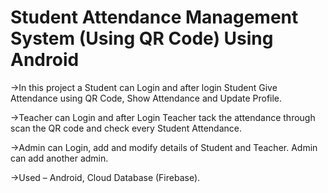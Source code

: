 # Student Attendance Management System (Using QR Code) Using Android 
 ->In this project a Student can Login and after login Student Give Attendance using QR Code,   Show Attendance and Update Profile. 
 
 ->Teacher can Login and after Login Teacher tack the attendance through scan the QR code   and check every Student Attendance.
 
 ->Admin can Login, add and modify details of Student and Teacher. Admin can add another admin. 
 
 ->Used – Android, Cloud Database (Firebase). 
